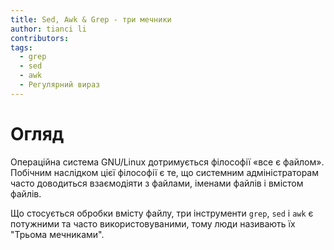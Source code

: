 ```yaml
---
title: Sed, Awk & Grep - три мечники
author: tianci li
contributors:
tags:
  - grep
  - sed
  - awk
  - Регулярний вираз
---
```


# Огляд

Операційна система GNU/Linux дотримується філософії «все є файлом». Побічним наслідком цієї філософії є те, що системним адміністраторам часто доводиться взаємодіяти з файлами, іменами файлів і вмістом файлів.

Що стосується обробки вмісту файлу, три інструменти `grep`, `sed` і `awk` є потужними та часто використовуваними, тому люди називають їх "Трьома мечниками".
